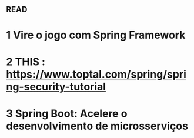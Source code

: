 ## READ 
# 1 Vire o jogo com Spring Framework 
# 2 THIS : https://www.toptal.com/spring/spring-security-tutorial
# 3 Spring Boot: Acelere o desenvolvimento de microsserviços
